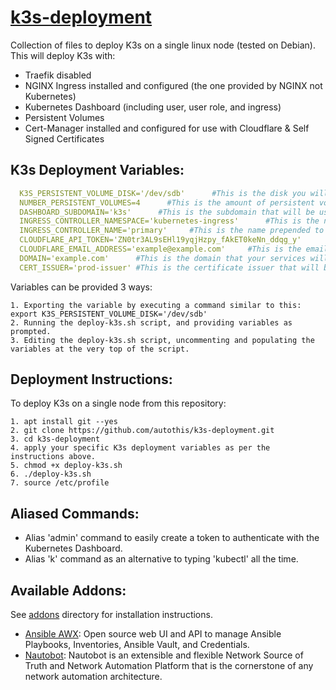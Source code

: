 [k3s-deployment](https://github.com/autothis/k3s-deployment)
===========================

Collection of files to deploy K3s on a single linux node (tested on Debian).
This will deploy K3s with:
  - Traefik disabled
  - NGINX Ingress installed and configured (the one provided by NGINX not Kubernetes)
  - Kubernetes Dashboard (including user, user role, and ingress)
  - Persistent Volumes
  - Cert-Manager installed and configured for use with Cloudflare & Self Signed Certificates

K3s Deployment Variables:
------------------------

```yml
  K3S_PERSISTENT_VOLUME_DISK='/dev/sdb'      #This is the disk you will be assigning Persistent Volumes to K3s from.
  NUMBER_PERSISTENT_VOLUMES=4      #This is the amount of persistent volumes to be created.
  DASHBOARD_SUBDOMAIN='k3s'      #This is the subdomain that will be used to serve your Kubernetes Dashboard.
  INGRESS_CONTROLLER_NAMESPACE='kubernetes-ingress'      #This is the namespace that the NGINX ingress will be deployed to.
  INGRESS_CONTROLLER_NAME='primary'     #This is the name prepended to the nginx-ingress pod name.
  CLOUDFLARE_API_TOKEN='ZN0tr3AL9sEHl19yqjHzpy_fAkET0keNn_ddqg_y'      #This is the cloudflare token to be used by cert-manager.
  CLOUDFLARE_EMAIL_ADDRESS='example@example.com'     #This is the email address that will be associated with your LetsEncrypt certificates.
  DOMAIN='example.com'      #This is the domain that your services will be available on.
  CERT_ISSUER='prod-issuer' #This is the certificate issuer that will be used to issue a certificate for the Kubernetes Dashboard e.g. 'prod-issuer' or 'selfsigned-issuer'"
```

  Variables can be provided 3 ways:

    1. Exporting the variable by executing a command similar to this: export K3S_PERSISTENT_VOLUME_DISK='/dev/sdb'
    2. Running the deploy-k3s.sh script, and providing variables as prompted.
    3. Editing the deploy-k3s.sh script, uncommenting and populating the variables at the very top of the script.

Deployment Instructions:
------------------------

  To deploy K3s on a single node from this repository:

    1. apt install git --yes
    2. git clone https://github.com/autothis/k3s-deployment.git
    3. cd k3s-deployment
    4. apply your specific K3s deployment variables as per the instructions above.
    5. chmod +x deploy-k3s.sh
    6. ./deploy-k3s.sh
    7. source /etc/profile

Aliased Commands:
-----------------

  - Alias 'admin' command to easily create a token to authenticate with the Kubernetes Dashboard.
  - Alias 'k' command as an alternative to typing 'kubectl' all the time.

Available Addons:
-----------------

  See [addons](https://github.com/autothis/k3s-deployment/tree/main/addons) directory for installation instructions.
  
   - [Ansible AWX](https://k3s.autothis.org/addons/awx/): Open source web UI and API to manage Ansible Playbooks, Inventories, Ansible Vault, and Credentials.
   - [Nautobot](https://k3s.autothis.org/addons/nautobot): Nautobot is an extensible and flexible Network Source of Truth and Network Automation Platform that is the cornerstone of any network automation architecture.
